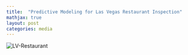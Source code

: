 ```yaml
---
title:  "Predictive Modeling for Las Vegas Restaurant Inspection"
mathjax: true
layout: post
categories: media
---
```


![LV-Restaurant](https://github.com/tammysilva/tammyts.github.io/assets/86021390/018b1095-3b79-4db5-88ab-aa0592590781)

